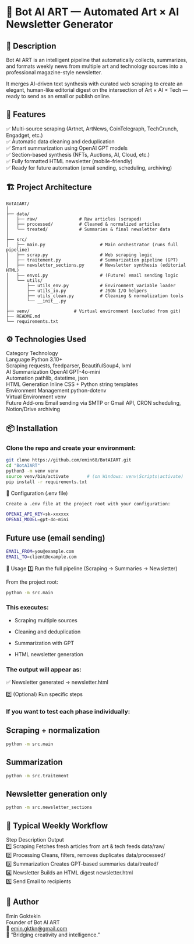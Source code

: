 # 🧠 Bot AI ART — Automated Art × AI Newsletter Generator
## 🎯 Description

Bot AI ART is an intelligent pipeline that automatically collects, summarizes, and formats weekly news from multiple art and technology sources into a professional magazine-style newsletter.

It merges AI-driven text synthesis with curated web scraping to create an elegant, human-like editorial digest on the intersection of Art × AI × Tech — ready to send as an email or publish online.

## 🧩 Features

✅ Multi-source scraping (Artnet, ArtNews, CoinTelegraph, TechCrunch, Engadget, etc.)  
✅ Automatic data cleaning and deduplication  
✅ Smart summarization using OpenAI GPT models  
✅ Section-based synthesis (NFTs, Auctions, AI, Cloud, etc.)  
✅ Fully formatted HTML newsletter (mobile-friendly)  
✅ Ready for future automation (email sending, scheduling, archiving)  

## 🏗️ Project Architecture
```text
BotAIART/
│
├── data/
│   ├── raw/                # Raw articles (scraped)
│   ├── processed/          # Cleaned & normalized articles
│   └── treated/            # Summaries & final newsletter data
│
├── src/
│   ├── main.py                     # Main orchestrator (runs full pipeline)
│   ├── scrap.py                    # Web scraping logic
│   ├── traitement.py               # Summarization pipeline (GPT)
│   ├── newsletter_sections.py      # Newsletter synthesis (editorial HTML)
│   ├── envoi.py                    # (Future) email sending logic
│   └── utils/
│       ├── utils_env.py            # Environment variable loader
│       ├── utils_io.py             # JSON I/O helpers
│       ├── utils_clean.py          # Cleaning & normalization tools
│       └── __init__.py
│
├── venv/                 # Virtual environment (excluded from git)
├── README.md
└── requirements.txt
```

## ⚙️ Technologies Used

Category	Technology  
Language	Python 3.10+  
Scraping	requests, feedparser, BeautifulSoup4, lxml  
AI Summarization	OpenAI GPT-4o-mini  
Automation	pathlib, datetime, json  
HTML Generation	Inline CSS + Python string templates  
Environment Management	python-dotenv  
Virtual Environment	venv  
Future Add-ons	Email sending via SMTP or Gmail API, CRON scheduling, Notion/Drive archiving  

## 📦 Installation

### Clone the repo and create your environment:
```bash
git clone https://github.com/emin68/BotAIART.git
cd "BotAIART"
python3 -m venv venv
source venv/bin/activate       # (on Windows: venv\Scripts\activate)
pip install -r requirements.txt
```
🔑 Configuration (.env file)
```bash
Create a .env file at the project root with your configuration:

OPENAI_API_KEY=sk-xxxxxx
OPENAI_MODEL=gpt-4o-mini
```

## Future use (email sending)
```bash
EMAIL_FROM=you@example.com
EMAIL_TO=client@example.com
```
🚀 Usage
1️⃣ Run the full pipeline (Scraping → Summaries → Newsletter)

From the project root:
```bash
python -m src.main

```
### This executes:

- Scraping multiple sources

- Cleaning and deduplication

- Summarization with GPT

- HTML newsletter generation

### The output will appear as:

✅ Newsletter generated → newsletter.html

2️⃣ (Optional) Run specific steps

### If you want to test each phase individually:

## Scraping + normalization
```bash
python -m src.main
```
## Summarization
```bash
python -m src.traitement
```
## Newsletter generation only
```bash
python -m src.newsletter_sections
```

## 📅 Typical Weekly Workflow
Step	            Description	                                    Output  
1️⃣ Scraping	    Fetches fresh articles from art & tech feeds	data/raw/    
2️⃣ Processing	    Cleans, filters, removes duplicates	            data/processed/    
3️⃣ Summarization	Creates GPT-based summaries	                    data/treated/    
4️⃣ Newsletter	    Builds an HTML digest	                        newsletter.html    
5️⃣ Send	        Email to recipients 

## 👤 Author

Emin Goktekin  
Founder of Bot AI ART  
📧 emin.gktkn@gmail.com  
🤖 “Bridging creativity and intelligence.”  